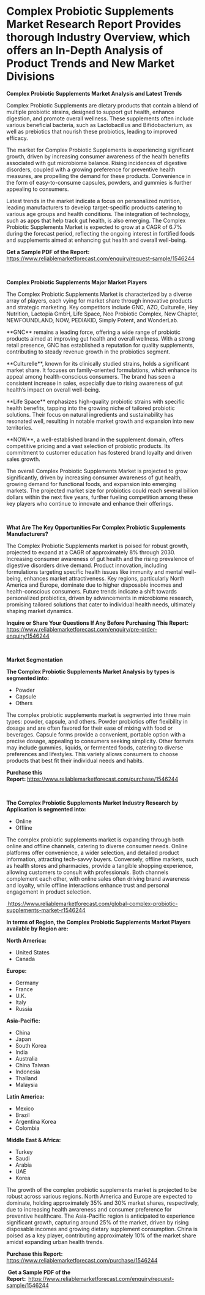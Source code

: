 <p><h1>Complex Probiotic Supplements Market Research Report Provides thorough Industry Overview, which offers an In-Depth Analysis of Product Trends and New Market Divisions</h1></p><p><strong>Complex Probiotic Supplements Market Analysis and Latest Trends</strong></p>
<p><p>Complex Probiotic Supplements are dietary products that contain a blend of multiple probiotic strains, designed to support gut health, enhance digestion, and promote overall wellness. These supplements often include various beneficial bacteria, such as Lactobacillus and Bifidobacterium, as well as prebiotics that nourish these probiotics, leading to improved efficacy. </p><p>The market for Complex Probiotic Supplements is experiencing significant growth, driven by increasing consumer awareness of the health benefits associated with gut microbiome balance. Rising incidences of digestive disorders, coupled with a growing preference for preventive health measures, are propelling the demand for these products. Convenience in the form of easy-to-consume capsules, powders, and gummies is further appealing to consumers.</p><p>Latest trends in the market indicate a focus on personalized nutrition, leading manufacturers to develop target-specific products catering to various age groups and health conditions. The integration of technology, such as apps that help track gut health, is also emerging. The Complex Probiotic Supplements Market is expected to grow at a CAGR of 6.7% during the forecast period, reflecting the ongoing interest in fortified foods and supplements aimed at enhancing gut health and overall well-being.</p></p>
<p><strong>Get a Sample PDF of the Report:&nbsp;</strong> <a href="https://www.reliablemarketforecast.com/enquiry/request-sample/1546244?utm_campaign=3214&utm_medium=2&utm_source=Github&utm_content=ia&utm_term=19042025&utm_id=complex-probiotic-supplements">https://www.reliablemarketforecast.com/enquiry/request-sample/1546244</a></p>
<p>&nbsp;</p>
<p><strong>Complex Probiotic Supplements Major Market Players</strong></p>
<p><p>The Complex Probiotic Supplements Market is characterized by a diverse array of players, each vying for market share through innovative products and strategic marketing. Key competitors include GNC, AZO, Culturelle, Hey Nutrition, Lactopia GmbH, Life Space, Neo Probiotic Complex, New Chapter, NEWFOUNDLAND, NOW, PEDIAKID, Simply Potent, and WonderLab.</p><p>**GNC** remains a leading force, offering a wide range of probiotic products aimed at improving gut health and overall wellness. With a strong retail presence, GNC has established a reputation for quality supplements, contributing to steady revenue growth in the probiotics segment. </p><p>**Culturelle**, known for its clinically studied strains, holds a significant market share. It focuses on family-oriented formulations, which enhance its appeal among health-conscious consumers. The brand has seen a consistent increase in sales, especially due to rising awareness of gut health’s impact on overall well-being.</p><p>**Life Space** emphasizes high-quality probiotic strains with specific health benefits, tapping into the growing niche of tailored probiotic solutions. Their focus on natural ingredients and sustainability has resonated well, resulting in notable market growth and expansion into new territories.</p><p>**NOW**, a well-established brand in the supplement domain, offers competitive pricing and a vast selection of probiotic products. Its commitment to customer education has fostered brand loyalty and driven sales growth.</p><p>The overall Complex Probiotic Supplements Market is projected to grow significantly, driven by increasing consumer awareness of gut health, growing demand for functional foods, and expansion into emerging markets. The projected market size for probiotics could reach several billion dollars within the next five years, further fueling competition among these key players who continue to innovate and enhance their offerings.</p></p>
<p>&nbsp;</p>
<p><strong>What Are The Key Opportunities For Complex Probiotic Supplements Manufacturers?</strong></p>
<p><p>The Complex Probiotic Supplements market is poised for robust growth, projected to expand at a CAGR of approximately 8% through 2030. Increasing consumer awareness of gut health and the rising prevalence of digestive disorders drive demand. Product innovation, including formulations targeting specific health issues like immunity and mental well-being, enhances market attractiveness. Key regions, particularly North America and Europe, dominate due to higher disposable incomes and health-conscious consumers. Future trends indicate a shift towards personalized probiotics, driven by advancements in microbiome research, promising tailored solutions that cater to individual health needs, ultimately shaping market dynamics.</p></p>
<p><strong>Inquire or Share Your Questions If Any Before Purchasing This Report:</strong> <a href="https://www.reliablemarketforecast.com/enquiry/pre-order-enquiry/1546244?utm_campaign=3214&utm_medium=2&utm_source=Github&utm_content=ia&utm_term=19042025&utm_id=complex-probiotic-supplements">https://www.reliablemarketforecast.com/enquiry/pre-order-enquiry/1546244</a></p>
<p>&nbsp;</p>
<p><strong>Market Segmentation</strong></p>
<p><strong>The Complex Probiotic Supplements Market Analysis by types is segmented into:</strong></p>
<p><ul><li>Powder</li><li>Capsule</li><li>Others</li></ul></p>
<p><p>The complex probiotic supplements market is segmented into three main types: powder, capsule, and others. Powder probiotics offer flexibility in dosage and are often favored for their ease of mixing with food or beverages. Capsule forms provide a convenient, portable option with a precise dosage, appealing to consumers seeking simplicity. Other formats may include gummies, liquids, or fermented foods, catering to diverse preferences and lifestyles. This variety allows consumers to choose products that best fit their individual needs and habits.</p></p>
<p><strong>Purchase this Report:&nbsp;</strong><a href="https://www.reliablemarketforecast.com/purchase/1546244?utm_campaign=3214&utm_medium=2&utm_source=Github&utm_content=ia&utm_term=19042025&utm_id=complex-probiotic-supplements">https://www.reliablemarketforecast.com/purchase/1546244</a></p>
<p>&nbsp;</p>
<p><strong>The Complex Probiotic Supplements Market Industry Research by Application is segmented into:</strong></p>
<p><ul><li>Online</li><li>Offline</li></ul></p>
<p><p>The complex probiotic supplements market is expanding through both online and offline channels, catering to diverse consumer needs. Online platforms offer convenience, a wider selection, and detailed product information, attracting tech-savvy buyers. Conversely, offline markets, such as health stores and pharmacies, provide a tangible shopping experience, allowing customers to consult with professionals. Both channels complement each other, with online sales often driving brand awareness and loyalty, while offline interactions enhance trust and personal engagement in product selection.</p></p>
<p><a href="https://www.reliablemarketforecast.com/global-complex-probiotic-supplements-market-r1546244?utm_campaign=3214&utm_medium=2&utm_source=Github&utm_content=ia&utm_term=19042025&utm_id=complex-probiotic-supplements">&nbsp;https://www.reliablemarketforecast.com/global-complex-probiotic-supplements-market-r1546244</a></p>
<p><strong>In terms of Region, the Complex Probiotic Supplements Market Players available by Region are:</strong></p>
<p>
    <p> <strong> North America: </strong>
        <ul>
            <li>United States</li>
            <li>Canada</li>
        </ul>
        </p> 
    <p> <strong> Europe: </strong>
        <ul>
            <li>Germany</li>
            <li>France</li>
            <li>U.K.</li>
            <li>Italy</li>
            <li>Russia</li>
        </ul>
        </p> 
    <p> <strong> Asia-Pacific: </strong>
        <ul>
            <li>China</li>
            <li>Japan</li>
            <li>South Korea</li>
            <li>India</li>
            <li>Australia</li>
            <li>China Taiwan</li>
            <li>Indonesia</li>
            <li>Thailand</li>
            <li>Malaysia</li>
        </ul>
        </p> 
    <p> <strong> Latin America: </strong>
        <ul>
            <li>Mexico</li>
            <li>Brazil</li>
            <li>Argentina Korea</li>
            <li>Colombia</li>
        </ul>
        </p> 
    <p> <strong> Middle East & Africa: </strong>
        <ul>
            <li>Turkey</li>
            <li>Saudi</li>
            <li>Arabia</li>
            <li>UAE</li>
            <li>Korea</li>
        </ul>
    </p>
    </p>
<p><p>The growth of the complex probiotic supplements market is projected to be robust across various regions. North America and Europe are expected to dominate, holding approximately 35% and 30% market shares, respectively, due to increasing health awareness and consumer preference for preventive healthcare. The Asia-Pacific region is anticipated to experience significant growth, capturing around 25% of the market, driven by rising disposable incomes and growing dietary supplement consumption. China is poised as a key player, contributing approximately 10% of the market share amidst expanding urban health trends.</p></p>
<p><strong>Purchase this Report: </strong><a href="https://www.reliablemarketforecast.com/purchase/1546244?utm_campaign=3214&utm_medium=2&utm_source=Github&utm_content=ia&utm_term=19042025&utm_id=complex-probiotic-supplements">https://www.reliablemarketforecast.com/purchase/1546244</a></p>
<p>&nbsp;<strong>Get a Sample PDF of the Report:&nbsp;&nbsp;</strong><a href="https://www.reliablemarketforecast.com/enquiry/request-sample/1546244?utm_campaign=3214&utm_medium=2&utm_source=Github&utm_content=ia&utm_term=19042025&utm_id=complex-probiotic-supplements">https://www.reliablemarketforecast.com/enquiry/request-sample/1546244</a></p>
<p><strong></strong></p>
<p><p></p><p></p><p></p></p>